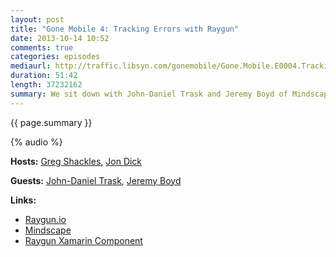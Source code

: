 ```yaml
---
layout: post
title: "Gone Mobile 4: Tracking Errors with Raygun"
date: 2013-10-14 10:52
comments: true
categories: episodes
mediaurl: http://traffic.libsyn.com/gonemobile/Gone.Mobile.E0004.Tracking.Errors.with.Raygun.mp3
duration: 51:42
length: 37232162
summary: We sit down with John-Daniel Trask and Jeremy Boyd of Mindscape to talk about their Error Reporting service Raygun.io and how it fits in with Mobile and Xamarin apps.
---
```


{{ page.summary }}

<!-- more -->

{% audio %}

**Hosts:** [Greg Shackles](http://twitter.com/gshackles), [Jon Dick](http://twitter.com/redth)

**Guests:** [John-Daniel Trask](https://twitter.com/traskjd), [Jeremy Boyd](https://twitter.com/turtlespin)

**Links:** 

- [Raygun.io](http://raygun.io)
- [Mindscape](http://www.mindscapehq.com/)
- [Raygun Xamarin Component](https://components.xamarin.com/view/raygun4net/)

